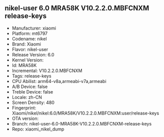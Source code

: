 ## nikel-user 6.0 MRA58K V10.2.2.0.MBFCNXM release-keys
- Manufacturer: xiaomi
- Platform: mt6797
- Codename: nikel
- Brand: Xiaomi
- Flavor: nikel-user
- Release Version: 6.0
- Kernel Version: 
- Id: MRA58K
- Incremental: V10.2.2.0.MBFCNXM
- Tags: release-keys
- CPU Abilist: arm64-v8a,armeabi-v7a,armeabi
- A/B Device: false
- Treble Device: false
- Locale: zh-CN
- Screen Density: 480
- Fingerprint: Xiaomi/nikel/nikel:6.0/MRA58K/V10.2.2.0.MBFCNXM:user/release-keys
- OTA version: 
- Branch: nikel-user-6.0-MRA58K-V10.2.2.0.MBFCNXM-release-keys
- Repo: xiaomi_nikel_dump
